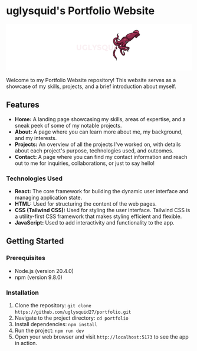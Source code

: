 # uglysquid's Portfolio Website

![Portfolio Website](./public/logo2.PNG)

Welcome to my Portfolio Website repository! This website serves as a showcase of my skills, projects, and a brief introduction about myself.

## Features

- **Home:** A landing page showcasing my skills, areas of expertise, and a sneak peek of some of my notable projects.
- **About:** A page where you can learn more about me, my background, and my interests.
- **Projects:** An overview of all the projects I've worked on, with details about each project's purpose, technologies used, and outcomes.
- **Contact:** A page where you can find my contact information and reach out to me for inquiries, collaborations, or just to say hello!

### Technologies Used

- **React:** The core framework for building the dynamic user interface and managing application state.
- **HTML:** Used for structuring the content of the web pages.
- **CSS (Tailwind CSS):** Used for styling the user interface. Tailwind CSS is a utility-first CSS framework that makes styling efficient and flexible.
- **JavaScript:** Used to add interactivity and functionality to the app.

## Getting Started

### Prerequisites

- Node.js (version 20.4.0)
- npm (version 9.8.0)

### Installation

1. Clone the repository: `git clone https://github.com/uglysquid27/portfolio.git`
2. Navigate to the project directory: `cd portfolio`
5. Install dependencies: `npm install`
4. Run the project: `npm run dev`
5. Open your web browser and visit `http://localhost:5173` to see the app in action.

